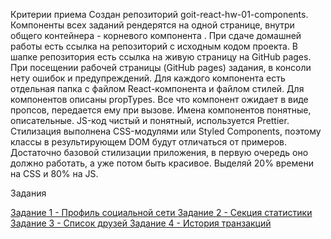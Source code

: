 Критерии приема
Создан репозиторий goit-react-hw-01-components.
Компоненты всех заданий рендерятся на одной странице, внутри общего контейнера - корневого компонента <App>.
При сдаче домашней работы есть ссылка на репозиторий с исходным кодом проекта.
В шапке репозитория есть ссылка на живую страницу на GitHub pages.
При посещении рабочей страницы (GitHub pages) задания, в консоли нету ошибок и предупреждений.
Для каждого компонента есть отдельная папка с файлом React-компонента и файлом стилей.
Для компонентов описаны propTypes.
Все что компонент ожидает в виде пропсов, передается ему при вызове.
Имена компонентов понятные, описательные.
JS-код чистый и понятный, используется Prettier.
Стилизация выполнена CSS-модулями или Styled Components, поэтому классы в результирующем DOM будут отличаться от примеров.
Достаточно базовой стилизации приложения, в первую очередь оно должно работать, а уже потом быть красивое. Выделяй 20% времени на CSS и 80% на JS.
  
Задания
  
<a href="https://github.com/goitacademy/react-homework/blob/master/homework-01/social-profile" >Задание 1 - Профиль социальной сети </a>
<a href="https://github.com/goitacademy/react-homework/blob/master/homework-01/statistics" >Задание 2 - Секция статистики  </a>
<a href="https://github.com/goitacademy/react-homework/blob/master/homework-01/friend-list" >Задание 3 - Список друзей </a>
<a href="https://github.com/goitacademy/react-homework/blob/master/homework-01/transaction-history" >Задание 4 - История транзакций </a>

 
  
